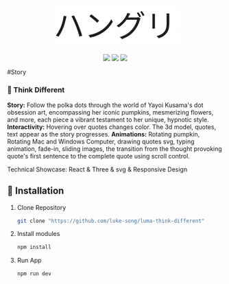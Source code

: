 <p align="middle" >
  <img width="300" alt="grape_8" src="./src/assets/README.png">
</p>

<p align="middle">
   <img src="https://img.shields.io/badge/html5-E34F26?style=for-the-badge&logo=html5&logoColor=white"> 
   <img src="https://img.shields.io/badge/css-1572B6?style=for-the-badge&logo=css3&logoColor=white"> 
   <img src="https://img.shields.io/badge/javascript-F7DF1E?style=for-the-badge&logo=javascript&logoColor=black">
</p>

#Story

### 🌌 Think Different 

**Story:** Follow the polka dots through the world of Yayoi Kusama's dot obsession art, encompassing her iconic pumpkins, mesmerizing flowers, and more, each piece a vibrant testament to her unique, hypnotic style.
**Interactivity:** Hovering over quotes changes color. The 3d model, quotes, text appear as the story progresses.
**Animations:** Rotating pumpkin, Rotating Mac and Windows Computer, drawing quotes svg, typing animation, fade-in, sliding images, the transition from the thought provoking quote's first sentence to the complete quote using scroll control. 

Technical Showcase:
React & Three & svg & Responsive Design 

## :runner: Installation

1. Clone Repository

   ```bash
   git clone "https://github.com/luke-song/luma-think-different"
   ```

2. Install modules

   ```bash
   npm install
   ```

3. Run App
   ```
   npm run dev
   ```


